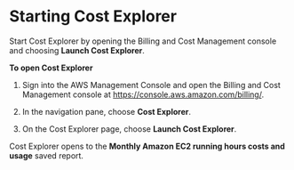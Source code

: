 # Starting Cost Explorer<a name="cost-explorer-start"></a>

Start Cost Explorer by opening the Billing and Cost Management console and choosing **Launch Cost Explorer**\.

**To open Cost Explorer**

1. Sign into the AWS Management Console and open the Billing and Cost Management console at [https://console\.aws\.amazon\.com/billing/](https://console.aws.amazon.com/billing/)\.

1. In the navigation pane, choose **Cost Explorer**\.

1. On the Cost Explorer page, choose **Launch Cost Explorer**\.

Cost Explorer opens to the **Monthly Amazon EC2 running hours costs and usage** saved report\.